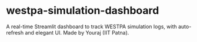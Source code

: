 # westpa-simulation-dashboard
A real-time Streamlit dashboard to track WESTPA simulation logs, with auto-refresh and elegant UI. Made by Youraj (IIT Patna).
